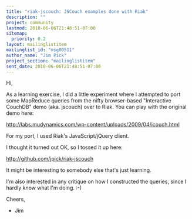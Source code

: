 ```yaml
---
title: "riak-jscouch: JSCouch examples done with Riak"
description: ""
project: community
lastmod: 2010-06-06T21:48:51-07:00
sitemap:
  priority: 0.2
layout: mailinglistitem
mailinglist_id: "msg00511"
author_name: "Jim Pick"
project_section: "mailinglistitem"
sent_date: 2010-06-06T21:48:51-07:00
---
```


Hi,

As a learning exercise, I did a little experiment where I attempted to 
port some MapReduce queries from the nifty browser-based "Interactive 
CouchDB" demo (aka. jscouch) over to Riak. You can play with the 
original demo here:


 http://labs.mudynamics.com/wp-content/uploads/2009/04/icouch.html

For my port, I used Riak's JavaScript/jQuery client.

I thought it turned out OK, so I tossed it up here:

 http://github.com/jpick/riak-jscouch

It might be interesting to somebody else that's just learning.

I'm also interested in any critique on how I constructed the queries, 
since I hardly know what I'm doing. :-)


Cheers,

 - Jim
